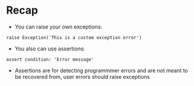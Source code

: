 # Recap

- You can raise your own exceptions:

```
raise Exception('This is a custom exception error')
```

- You also can use assertions:

```
assert condition: 'Error message'
```

- Assertions are for detecting programmmer errors and are not meant to be recovered from, user errors should raise exceptions
